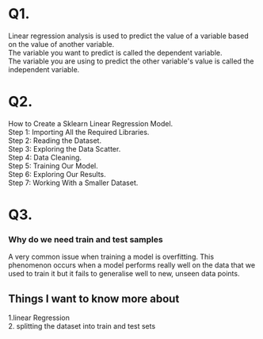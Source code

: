 # Q1.
Linear regression analysis is used to predict the value of a variable based on the value of another variable.<br>
The variable you want to predict is called the dependent variable.<br>
The variable you are using to predict the other variable's value is called the independent variable.
# Q2.
How to Create a Sklearn Linear Regression Model.<br>
Step 1: Importing All the Required Libraries.<br>
Step 2: Reading the Dataset. <br>
Step 3: Exploring the Data Scatter.<br> 
Step 4: Data Cleaning. <br>
Step 5: Training Our Model.<br> 
Step 6: Exploring Our Results. <br>
Step 7: Working With a Smaller Dataset.<br>
# Q3.
### Why do we need train and test samples
A very common issue when training a model is overfitting. This phenomenon occurs when a model performs really well on the data that we used to train it but it fails to generalise well to new, unseen data points.
## Things I want to know more about
1.linear Regression <br>
2. splitting the dataset into train and test sets

